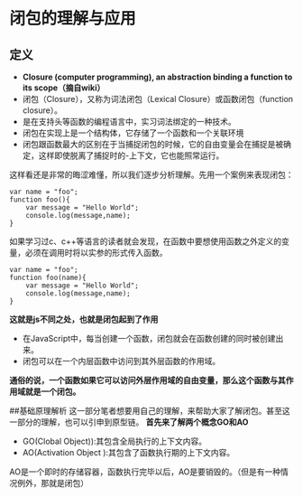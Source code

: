 # 闭包的理解与应用

## 定义
- **Closure (computer programming), an abstraction binding a function to its scope（摘自wiki）**
- 闭包（Closure），又称为词法闭包（Lexical Closure）或函数闭包（function closure）。
- 是在支持头等函数的编程语言中，实习词法绑定的一种技术。
- 闭包在实现上是一个结构体，它存储了一个函数和一个关联环境
- 闭包跟函数最大的区别在于当捕捉闭包的时候，它的自由变量会在捕捉是被确定，这样即使脱离了捕捉时的-上下文，它也能照常运行。

这样看还是非常的晦涩难懂，所以我们逐步分析理解。先用一个案例来表现闭包：
```
var name = "foo";
function foo(){
	var message = "Hello World";
  	console.log(message,name);
}
```
如果学习过c、c++等语言的读者就会发现，在函数中要想使用函数之外定义的变量，必须在调用时将以实参的形式传入函数。
```
var name = "foo";
function foo(name){
	var message = "Hello World";
  	console.log(message,name);
}
```
**这就是js不同之处，也就是闭包起到了作用**

- 在JavaScript中，每当创建一个函数，闭包就会在函数创建的同时被创建出来。
- 闭包可以在一个内层函数中访问到其外层函数的作用域。

**通俗的说，一个函数如果它可以访问外层作用域的自由变量，那么这个函数与其作用域就是一个闭包。**

##基础原理解析
这一部分笔者想要用自己的理解，来帮助大家了解闭包。甚至这一部分的理解，也可以引申到原型链。
**首先来了解两个概念GO和AO**
- GO(Clobal Object)):其包含全局执行的上下文内容。
- AO(Activation Object ):其包含了函数执行期的上下文内容。

AO是一个即时的存储容器，函数执行完毕以后，AO是要销毁的。（但是有一种情况例外，那就是闭包）